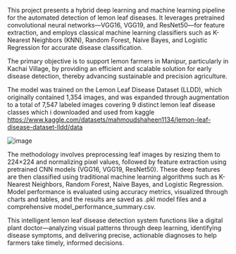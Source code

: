 This project presents a hybrid deep learning and machine learning pipeline for the automated detection of lemon leaf diseases. It leverages pretrained convolutional neural networks—VGG16, VGG19, and ResNet50—for feature extraction, and employs classical machine learning classifiers such as K-Nearest Neighbors (KNN), Random Forest, Naive Bayes, and Logistic Regression for accurate disease classification.

The primary objective is to support lemon farmers in Manipur, particularly in Kachai Village, by providing an efficient and scalable solution for early disease detection, thereby advancing sustainable and precision agriculture.

The model was trained on the Lemon Leaf Disease Dataset (LLDD), which originally contained 1,354 images, and was expanded through augmentation to a total of 7,547 labeled images covering 9 distinct lemon leaf disease classes which i downloaded and used from kaggle https://www.kaggle.com/datasets/mahmoudshaheen1134/lemon-leaf-disease-dataset-lldd/data




![image](https://github.com/user-attachments/assets/3c4bf9e7-7028-416d-ba02-77501e9c202b)

The methodology involves preprocessing leaf images by resizing them to 224×224 and normalizing pixel values, followed by feature extraction using pretrained CNN models (VGG16, VGG19, ResNet50). These deep features are then classified using traditional machine learning algorithms such as K-Nearest Neighbors, Random Forest, Naive Bayes, and Logistic Regression. Model performance is evaluated using accuracy metrics, visualized through charts and tables, and the results are saved as .pkl model files and a comprehensive model_performance_summary.csv.

This intelligent lemon leaf disease detection system functions like a digital plant doctor—analyzing visual patterns through deep learning, identifying disease symptoms, and delivering precise, actionable diagnoses to help farmers take timely, informed decisions.







